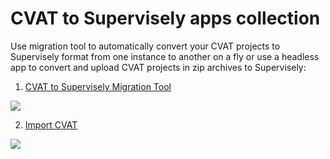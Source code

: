 # CVAT to Supervisely apps collection

Use migration tool to automatically convert your CVAT projects to Supervisely format from one instance to another on a fly or use a headless app to convert and upload CVAT projects in zip archives to Supervisely:

1. [CVAT to Supervisely Migration Tool](./migration_tool/README.md)

<img src="https://github-production-user-asset-6210df.s3.amazonaws.com/118521851/281421849-373e97d9-9f7c-403b-96c5-4a85a69f310b.png"/>

2. [Import CVAT](./import_cvat/README.md)

<img src="https://github-production-user-asset-6210df.s3.amazonaws.com/118521851/281444746-cf7e34e0-6fd6-4ffb-9db0-50c4d8170fe9.png"/>
